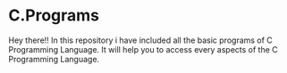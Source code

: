 # C.Programs
Hey there!! In this repository i have included all the basic programs of C Programming Language. It will help you to access every aspects of the C Programming Language.
